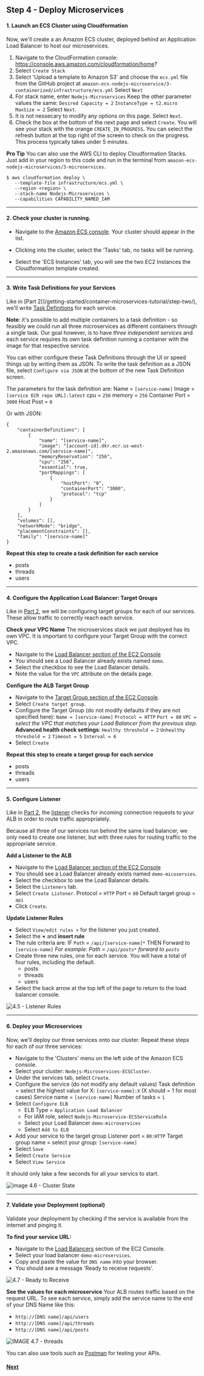 ## Step 4 - Deploy Microservices

#### 1. Launch an ECS Cluster using Cloudformation
Now, we'll create a an Amazon ECS cluster, deployed behind an Application Load Balancer to host our microservices.

1. Navigate to the CloudFormation console: https://console.aws.amazon.com/cloudformation/home?
2. Select `Create Stack`
3. Select 'Upload a template to Amazon S3' and choose the `ecs.yml` file from the GitHub project at `amazon-ecs-nodejs-microservice/3-containerized/infrastructure/ecs.yml`
Select `Next`
4. For stack name, enter `Nodejs-Microservices`
Keep the other parameter values the same:
`Desired Capacity = 2`
`InstanceType = t2.micro`
`MaxSize = 2`
Select `Next`.
5. It is not nessecary to modify any options on this page. Select `Next`.
6. Check the box at the bottom of the next page and select `Create`.
You will see your stack with the orange `CREATE_IN_PROGRESS`. You can select the refresh button at the top right of the screen to check on the progress. This process typically takes under 5 minutes.

**Pro Tip**
You can also use the AWS CLI to deploy Cloudformation Stacks. Just add in your region to this code and run in the terminal from `amazon-ecs-nodejs-microservices/3-microservices`.
```
$ aws cloudformation deploy \
   --template-file infrastructure/ecs.yml \
   --region <region> \
   --stack-name Nodejs-Microservices \
   --capabilities CAPABILITY_NAMED_IAM
```

----
#### 2. Check your cluster is running.

* Navigate to the [Amazon ECS console](https://console.aws.amazon.com/ecs/home?). Your cluster should appear in the list.

* Clicking into the cluster, select the 'Tasks' tab, no tasks will be running.

* Select the 'ECS Instances' tab, you will see the two EC2 Instances the Cloudformation template created.

---
#### 3. Write Task Definitions for your Services
Like in [Part 2[(/getting-started/container-microservices-tutorial/step-two/), we'll write [Task Definitions](http://docs.aws.amazon.com/AmazonECS/latest/developerguide/task_definitions.html) for each service.

**Note**: it's possible to add multiple containers to a task definition - so feasibly we could run all three microservices as different containers through a single task. Our goal however, is to have _three independent services_ and each service requires its own task definition running a container with the image for that respective service.

You can either configure these Task Definitions through the UI or speed things up by writing them as JSON. To write the task definition as a JSON file, select `Configure via JSON` at the bottom of the new Task Definition screen.

The parameters for the task definition are:
Name = `[service-name]`
Image = `[service ECR repo URL]:latest`
cpu = `256`
memory = `256`
Container Port =  `3000`
Host Post = `0`

Or with JSON:
```
{
    "containerDefinitions": [
        {
            "name": "[service-name]",
            "image": "[account-id].dkr.ecr.us-west-2.amazonaws.com/[service-name]",
            "memoryReservation": "256",
            "cpu": "256",
            "essential": true,
            "portMappings": [
                {
                    "hostPort": "0",
                    "containerPort": "3000",
                    "protocol": "tcp"
                }
            ]
        }
    ],
    "volumes": [],
    "networkMode": "bridge",
    "placementConstraints": [],
    "family": "[service-name]"
}
```
**Repeat this step to create a task definition for each service**
* posts
* threads
* users

---
#### 4. Configure the Application Load Balancer: Target Groups
Like in [Part 2](/getting-started/container-microservices-tutorial/step-two/), we will be configuring target groups for each of our services. These allow traffic to correctly reach each service.

**Check your VPC Name**
The microservices stack we just deployed has its own VPC. It is important to configure your Target Group with the correct VPC.
* Navigate to the [Load Balancer section of the EC2 Console](https://console.aws.amazon.com/ec2/v2/home?#LoadBalancers:)
* You should see a Load Balancer already exists named `demo`.
* Select the checkbox to see the Load Balancer details.
* Note the value for the `VPC` attribute on the details page.

**Configure the ALB Target Group**
* Navigate to the [Target Group section of the EC2 Console](https://console.aws.amazon.com/ec2/v2/home?#TargetGroups:).
* Select `Create target group`.
* Configure the Target Group (do not modify defaults if they are not specified here):
`Name = [service-name]`
`Protocol = HTTP`
`Port = 80`
`VPC =` _select the VPC that matches your Load Balancer from the previous step_.
**Advanced health check settings**:
`Healthy threshold = 2`
`Unhealthy threshold = 2`
`Timeout = 5`
`Interval = 6`
* Select `Create`

**Repeat this step to create a target group for each service**
* posts
* threads
* users

---
#### 5. Configure Listener
Like in [Part 2](/getting-started/container-microservices-tutorial/step-two/), the [listener](http://docs.aws.amazon.com/elasticloadbalancing/latest/application/load-balancer-listeners.html) checks for incoming connection requests to your ALB in order to route traffic appropriately.

Because all three of our services run behind the same load balancer, we only need to create one listener, but with three rules for routing traffic to the appropriate service.

**Add a Listener to the ALB**
* Navigate to the [Load Balancer section of the EC2 Console](https://console.aws.amazon.com/ec2/v2/home?#LoadBalancers:)
* You should see a Load Balancer already exists named `demo-micoservies`.
* Select the checkbox to see the Load Balancer details.
* Select the `Listeners` tab.
* Select `Create Listener`.
Protocol = `HTTP`
Port = `80`
Default target group = `api`
* Click `Create`.

**Update Listener Rules**
* Select `View/edit rules >` for the listener you just created.
* Select the **+** and **insert rule**
* The rule criteria are:
IF `Path` = `/api/[service-name]*`
THEN Forward to `[service-name]`
_For example: Path = `/api/posts*` forward to `posts`_
* Create three new rules, one for each service. You will have a total of four rules, including the default.
  * posts
  * threads
  * users
* Select the back arrow at the top left of the page to return to the load balancer console.

![4.5 - Listener Rules](images/4.5.png)

---
#### 6. Deploy your Microservices
Now, we'll deploy our three services onto our cluster. Repeat these steps for each of our three services:

* Navigate to the 'Clusters' menu on the left side of the Amazon ECS console.
* Select your cluster: `Nodejs-Microservices-ECSCluster`.
* Under the services tab, select `Create`.
* Configure the service (do not modify any default values)
Task definition = select the highest value for X: `[service-name]:X` (X should = 1 for most cases)
Service name = `[service-name]`
Number of tasks = `1`
* Select `Configure ELB`
  * ELB Type = `Application Load Balancer`
  * For IAM role, select `Nodejs-Microservice-ECSServiceRole`
  * Select your Load Balancer `demo-microservices`
  * Select `Add to ELB`
* Add your service to the target group
Listener port = `80:HTTP`
Target group name = select your group: `[service-name]`
* Select `Save`
* Select `Create Service`
* Select `View Service`

It should only take a few seconds for all your servics to start.

![image 4.6 - Cluster State](images/4.6.png)

---
#### 7. Validate your Deployment (optional)
Validate your deployment by checking if the service is available from the internet and pinging it.

**To find your service URL:**
* Navigate to the [Load Balancers](https://console.aws.amazon.com/ec2/v2/home?#LoadBalancers:) section of the EC2 Console.
* Select your load balancer `demo-microservices`.
* Copy and paste the value for `DNS name` into your browser.
* You should see a message 'Ready to receive requests'.

![4.7 - Ready to Receive](images/4.7r.png)

**See the values for each microservice**
Your ALB routes traffic based on the request URL. To see each service, simply add the service name to the end of your DNS Name like this:
* `http://[DNS name]/api/users`
* `http://[DNS name]/api/threads`
* `http://[DNS name]/api/posts`

![IMAGE 4.7 - threads](images/4.7t.png)

You can also use tools such as [Postman](https://www.getpostman.com/) for testing your APIs.

#### [Next](/Step-5.md)
